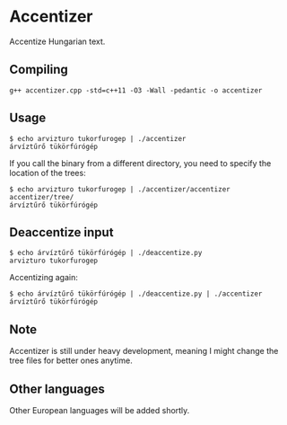 # Accentizer

Accentize Hungarian text.

## Compiling

    g++ accentizer.cpp -std=c++11 -O3 -Wall -pedantic -o accentizer

## Usage

    $ echo arvizturo tukorfurogep | ./accentizer
    árvíztűrő tükörfúrógép

If you call the binary from a different directory, you need to specify the location of the trees:

    $ echo arvizturo tukorfurogep | ./accentizer/accentizer accentizer/tree/
    árvíztűrő tükörfúrógép

## Deaccentize input

    $ echo árvíztűrő tükörfúrógép | ./deaccentize.py
    arvizturo tukorfurogep


Accentizing again:

    $ echo árvíztűrő tükörfúrógép | ./deaccentize.py | ./accentizer 
    árvíztűrő tükörfúrógép

## Note

Accentizer is still under heavy development, meaning I might change the tree files for better ones anytime.

## Other languages

Other European languages will be added shortly.
